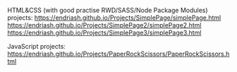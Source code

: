 HTML&CSS (with good practise RWD/SASS/Node Package Modules) projects:
https://endriash.github.io/Projects/SimplePage/simplePage.html
https://endriash.github.io/Projects/SimplePage2/simplePage2.html
https://endriash.github.io/Projects/SimplePage3/simplePage3.html

JavaScript projects:
https://endriash.github.io/Projects/PaperRockScissors/PaperRockScissors.html
